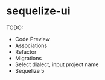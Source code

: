 # sequelize-ui

TODO:
- Code Preview
- Associations
- Refactor
- Migrations
- Select dialect, input project name
- Sequelize 5

